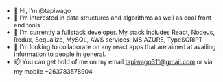 - 👋 Hi, I’m @tapiwago
- 👀 I’m interested in data structures and algorithms as well as cool front end tools
- 🌱 I’m currently a fullstack developer. My stack includes React, NodeJs, Redux, Sequalize, MySQL, AWS services, MS AZURE, TypeSCRIPT
- 💞️ I’m looking to collaborate on any react apps that are aimed at availing information to people in general.
- 📫 You can get hold of me on my email tapiwago311@gmail.com or via my mobile +263783578904

<!---
tapiwago/tapiwago is a ✨ special ✨ repository because its `README.md` (this file) appears on your GitHub profile.
You can click the Preview link to take a look at your changes.
--->
